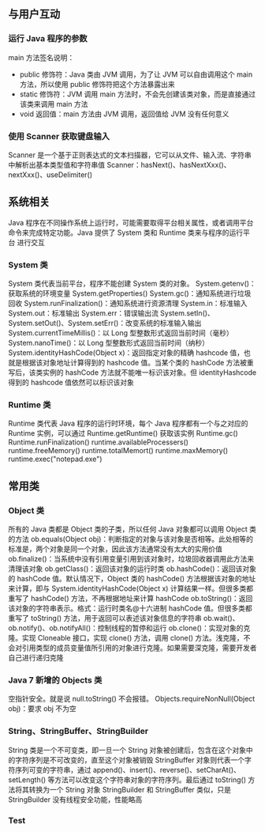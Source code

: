 ## 与用户互动
### 运行 Java 程序的参数
main 方法签名说明：
- public 修饰符：Java 类由 JVM 调用，为了让 JVM 可以自由调用这个 main 方法，所以使用 public 修饰符把这个方法暴露出来
- static 修饰符：JVM 调用 main 方法时，不会先创建该类对象，而是直接通过该类来调用 main 方法
- void 返回值：main 方法由 JVM 调用，返回值给 JVM 没有任何意义

### 使用 Scanner 获取键盘输入
Scanner 是一个基于正则表达式的文本扫描器，它可以从文件、输入流、字符串中解析出基本类型值和字符串值
Scanner：hasNext()、hasNextXxx()、nextXxx()、useDelimiter()

## 系统相关
Java 程序在不同操作系统上运行时，可能需要取得平台相关属性，或者调用平台命令来完成特定功能。Java 提供了 System 类和 Runtime 类来与程序的运行平台 进行交互
### System 类
System 类代表当前平台，程序不能创建 System 类的对象。
System.getenv()：获取系统的环境变量
System.getProperties()
System.gc()：通知系统进行垃圾回收
System.runFinalization()：通知系统进行资源清理
System.in：标准输入
System.out：标准输出
System.err：错误输出流
System.setIn()、System.setOut()、System.setErr()：改变系统的标准输入输出
System.currentTimeMillis()：以 Long 型整数形式返回当前时间（毫秒）
System.nanoTime()：以 Long 型整数形式返回当前时间（纳秒）
System.identityHashCode(Object x)：返回指定对象的精确 hashcode 值，也就是根据该对象地址计算得到的 hashcode 值。当某个类的 hashCode 方法被重写后，该类实例的 hashCode 方法就不能唯一标识该对象。但 identityHashcode 得到的 hashcode 值依然可以标识该对象

### Runtime 类
Runtime 类代表 Java 程序的运行时环境，每个 Java 程序都有一个与之对应的 Runtime 实例，可以通过 Runtime.getRuntime() 获取该实例
Runtime.gc()
Runtime.runFinalization()
runtime.availableProcessers()
runtime.freeMemory()
runtime.totalMemort()
runtime.maxMemory()
runtime.exec("notepad.exe")

## 常用类
### Object 类
所有的 Java 类都是 Object 类的子类，所以任何 Java 对象都可以调用 Object 类的方法
ob.equals(Object obj)：判断指定的对象与该对象是否相等。此处相等的标准是，两个对象是同一个对象，因此该方法通常没有太大的实用价值
ob.finalize()：当系统中没有引用变量引用到该对象时，垃圾回收器调用此方法来清理该对象
ob.getClass()：返回该对象的运行时类
ob.hashCode()：返回该对象的 hashCode 值。默认情况下，Object 类的 hashCode() 方法根据该对象的地址来计算，即与 System.identityHashCode(Object x) 计算结果一样。但很多类都重写了 hashCode() 方法，不再根据地址来计算 hashCode
ob.toString()：返回该对象的字符串表示。格式：运行时类名@十六进制 hashCode 值。但很多类都重写了 toString() 方法，用于返回可以表述该对象信息的字符串
ob.wait()、ob.notify()、ob.notifyAll()：控制线程的暂停和运行
ob.clone()：实现对象的克隆。实现 Cloneable 接口，实现 clone() 方法，调用 clone() 方法。浅克隆，不会对引用类型的成员变量值所引用的对象进行克隆。如果需要深克隆，需要开发者自己进行递归克隆

### Java 7 新增的 Objects 类
空指针安全。就是说 null.toString() 不会报错。
Objects.requireNonNull(Object obj)：要求 obj 不为空

### String、StringBuffer、StringBuilder
String 类是一个不可变类，即一旦一个 String 对象被创建后，包含在这个对象中的字符序列是不可改变的，直至这个对象被销毁
StringBuffer 对象则代表一个字符序列可变的字符串，通过 append()、insert()、reverse()、setCharAt()、setLength() 等方法可以改变这个字符串对象的字符序列。最后通过 toString() 方法将其转换为一个 String 对象
StringBuilder 和 StringBuffer 类似，只是 StringBuilder 没有线程安全功能，性能略高

### Test

